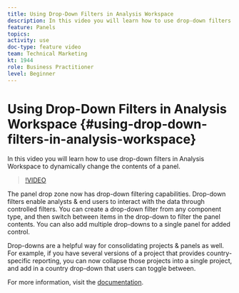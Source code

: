 ```yaml
---
title: Using Drop-Down Filters in Analysis Workspace
description: In this video you will learn how to use drop-down filters in Analysis Workspace to dynamically change the contents of a panel.
feature: Panels
topics: 
activity: use
doc-type: feature video
team: Technical Marketing
kt: 1944
role: Business Practitioner
level: Beginner
---
```


# Using Drop-Down Filters in Analysis Workspace {#using-drop-down-filters-in-analysis-workspace}

In this video you will learn how to use drop-down filters in Analysis Workspace to dynamically change the contents of a panel.

>[!VIDEO](https://video.tv.adobe.com/v/23877/?quality=12)

The panel drop zone now has drop-down filtering capabilities. Drop-down filters enable analysts & end users to interact with the data through controlled filters. You can create a drop-down filter from any component type, and then switch between items in the drop-down to filter the panel contents. You can also add multiple drop-downs to a single panel for added control.

Drop-downs are a helpful way for consolidating projects & panels as well. For example, if you have several versions of a project that provides country-specific reporting, you can now collapse those projects into a single project, and add in a country drop-down that users can toggle between.

For more information, visit the [documentation](https://marketing.adobe.com/resources/help/en_US/analytics/analysis-workspace/panels.html).
